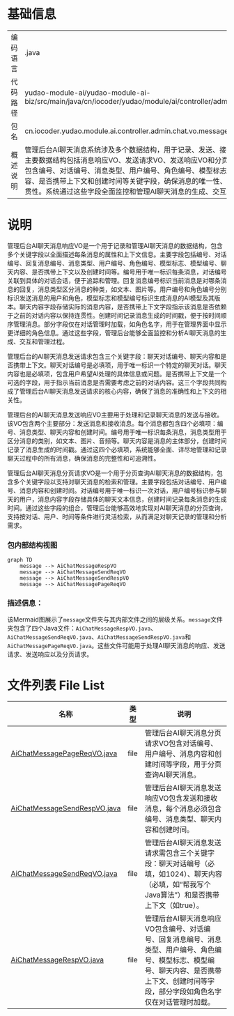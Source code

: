 # 基础信息

|      |      |
|------|------|
| 编码语言 | .java |
| 代码路径 | yudao-module-ai/yudao-module-ai-biz/src/main/java/cn/iocoder/yudao/module/ai/controller/admin/chat/vo/message |
| 包名 | cn.iocoder.yudao.module.ai.controller.admin.chat.vo.message |
| 概述说明 | 管理后台AI聊天消息系统涉及多个数据结构，用于记录、发送、接收和查询聊天消息。主要数据结构包括消息响应VO、发送请求VO、发送响应VO和分页请求VO。这些结构包含编号、对话编号、消息类型、用户编号、角色编号、模型标志、模型编号、聊天内容、是否携带上下文和创建时间等关键字段，确保消息的唯一性、可追溯性和上下文连贯性。系统通过这些字段全面监控和管理AI聊天消息的生成、交互和查询过程。 |

# 说明

管理后台AI聊天消息响应VO是一个用于记录和管理AI聊天消息的数据结构，包含多个关键字段以全面描述每条消息的属性和上下文信息。主要字段包括编号、对话编号、回复消息编号、消息类型、用户编号、角色编号、模型标志、模型编号、聊天内容、是否携带上下文以及创建时间等。编号用于唯一标识每条消息，对话编号关联到具体的对话会话，便于追踪和管理。回复消息编号标识当前消息是对哪条消息的回复，消息类型区分消息的种类，如文本、图片等。用户编号和角色编号分别标识发送消息的用户和角色，模型标志和模型编号标识生成消息的AI模型及其版本。聊天内容字段存储实际的消息内容，是否携带上下文字段指示该消息是否依赖于之前的对话内容以保持连贯性。创建时间记录消息生成的时间戳，便于按时间顺序管理消息。部分字段仅在对话管理时加载，如角色名字，用于在管理界面中显示更详细的角色信息。通过这些字段，管理后台能够全面监控和分析AI聊天消息的生成、交互和管理过程。

管理后台的AI聊天消息发送请求包含三个关键字段：聊天对话编号、聊天内容和是否携带上下文。聊天对话编号是必填项，用于唯一标识一个特定的聊天对话。聊天内容也是必填项，包含用户希望AI处理的具体信息或问题。是否携带上下文是一个可选的字段，用于指示当前消息是否需要考虑之前的对话内容。这三个字段共同构成了管理后台AI聊天消息发送请求的核心内容，确保了消息的准确性和上下文的相关性。

管理后台的AI聊天消息发送响应VO主要用于处理和记录聊天消息的发送与接收。该VO包含两个主要部分：发送消息和接收消息。每个消息都包含四个必填项：编号、消息类型、聊天内容和创建时间。编号用于唯一标识每条消息，消息类型用于区分消息的类别，如文本、图片、音频等。聊天内容是消息的主体部分，创建时间记录了消息生成的时间戳。通过这四个必填项，系统能够全面、详尽地管理和记录聊天过程中的所有消息，确保消息的完整性和可追溯性。

管理后台AI聊天消息分页请求VO是一个用于分页查询AI聊天消息的数据结构，包含多个关键字段以支持对聊天消息的检索和管理。主要字段包括对话编号、用户编号、消息内容和创建时间。对话编号用于唯一标识一次对话，用户编号标识参与聊天的用户，消息内容字段存储具体的聊天文本信息，创建时间记录每条消息的生成时间。通过这些字段的组合，管理后台能够高效地实现对AI聊天消息的分页查询，支持按对话、用户、时间等条件进行灵活检索，从而满足对聊天记录的管理和分析需求。


### 包内部结构视图

```mermaid
graph TD
    message --> AiChatMessageRespVO
    message --> AiChatMessageSendReqVO
    message --> AiChatMessageSendRespVO
    message --> AiChatMessagePageReqVO
```

### 描述信息：
该Mermaid图展示了`message`文件夹与其内部文件之间的层级关系。`message`文件夹包含了四个Java文件：`AiChatMessageRespVO.java`、`AiChatMessageSendReqVO.java`、`AiChatMessageSendRespVO.java`和`AiChatMessagePageReqVO.java`。这些文件可能用于处理AI聊天消息的响应、发送请求、发送响应以及分页请求。

# 文件列表 File List

| 名称   | 类型  | 说明 |
|-------|------|-------------|
| [AiChatMessagePageReqVO.java](AiChatMessagePageReqVO.md) | file | 管理后台AI聊天消息分页请求VO包含对话编号、用户编号、消息内容和创建时间等字段，用于分页查询AI聊天消息。 |
| [AiChatMessageSendRespVO.java](AiChatMessageSendRespVO.md) | file | 管理后台AI聊天消息发送响应VO包含发送和接收消息，每个消息必须包含编号、消息类型、聊天内容和创建时间。 |
| [AiChatMessageSendReqVO.java](AiChatMessageSendReqVO.md) | file | 管理后台AI聊天消息发送请求需包含三个关键字段：聊天对话编号（必填，如1024）、聊天内容（必填，如“帮我写个Java算法”）和是否携带上下文（如true）。 |
| [AiChatMessageRespVO.java](AiChatMessageRespVO.md) | file | 管理后台AI聊天消息响应VO包含编号、对话编号、回复消息编号、消息类型、用户编号、角色编号、模型标志、模型编号、聊天内容、是否携带上下文、创建时间等字段，部分字段如角色名字仅在对话管理时加载。 |


